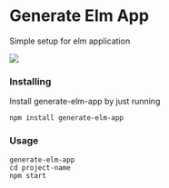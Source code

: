 # Generate Elm App

Simple setup for elm application

![](https://media.giphy.com/media/1qXIbJzXQphgyJVKiq/giphy.gif)

### Installing

Install generate-elm-app by just running

```
npm install generate-elm-app
```

### Usage

```
generate-elm-app
cd project-name
npm start
``` 

